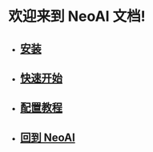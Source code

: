 # 欢迎来到 NeoAI 文档!

- ## [安装](/zh-CN/installation.md)
- ## [快速开始](/zh-CN/quickstart.md)
- ## [配置教程](/zh-CN/tutorial.md)
- ## [回到 NeoAI](/back-NeoAI)
